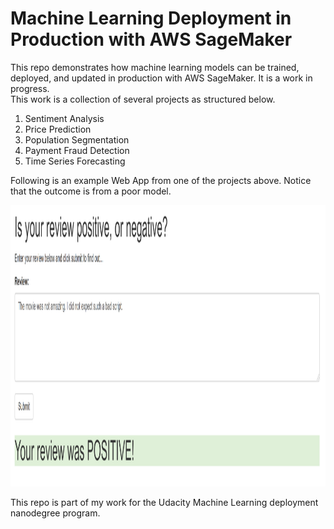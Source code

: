 # Machine Learning Deployment in Production with AWS SageMaker
This repo demonstrates how machine learning models can be trained, deployed, and updated in production with AWS SageMaker. It is a work in progress.<br>
This work is a collection of several projects as structured below.
1. Sentiment Analysis
2. Price Prediction
3. Population Segmentation
4. Payment Fraud Detection
5. Time Series Forecasting<br>

Following is an example Web App from one of the projects above. Notice that the outcome is from a poor model.

<img src="https://github.com/being-aerys/ML_Deployment_with_AWS_SageMaker/blob/master/IMDB_Sentiment_Analysis/demo.png" width="1500" height="450">

This repo is part of my work for the Udacity Machine Learning deployment nanodegree program. 
